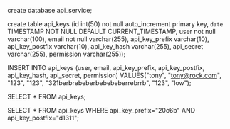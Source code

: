 
create database api_service;


create table api_keys (id int(50) not null auto_increment primary key, `date` TIMESTAMP NOT NULL DEFAULT CURRENT_TIMESTAMP, user not null varchar(100), email not null varchar(255), api_key_prefix varchar(10), api_key_postfix varchar(10), api_key_hash varchar(255), api_secret varchar(255), permission varchar(255));


INSERT INTO api_keys (user, email, api_key_prefix, api_key_postfix, api_key_hash, api_secret, permission) VALUES("tony", "tony@rock.com", "123", "123", "321berbrebeberbebebeberrebrrb", "123", "low");


SELECT * FROM api_keys;


SELECT * FROM api_keys WHERE api_key_prefix="20c6b" AND api_key_postfix="d1311";
